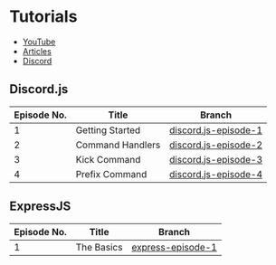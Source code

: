 # Tutorials

* [YouTube](https://www.youtube.com/channel/UCBUK-I-ILqsQoqIe8i6zrVg)
* [Articles](https://guides.zyrouge.gq)
* [Discord](https://zyrouge.gq/discord)

## Discord.js

Episode No. | Title | Branch
--- | --- | ---
1 | Getting Started | [discord.js-episode-1](https://github.com/zyrouge/tutorial/tree/discord.js-episode-1)
2 | Command Handlers | [discord.js-episode-2](https://github.com/zyrouge/tutorial/tree/discord.js-episode-2)
3 | Kick Command | [discord.js-episode-3](https://github.com/zyrouge/tutorial/tree/discord.js-episode-3)
4 | Prefix Command | [discord.js-episode-4](https://github.com/zyrouge/tutorial/tree/discord.js-episode-4)

## ExpressJS

Episode No. | Title | Branch
--- | --- | ---
1 | The Basics | [express-episode-1](https://github.com/zyrouge/tutorial/tree/express-episode-1)
